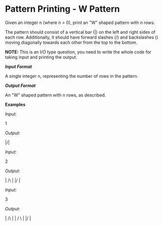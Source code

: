 # Pattern Printing - W Pattern
Given an integer n (where n > 0), print an "W" shaped pattern with n rows.

The pattern should consist of a vertical bar (|) on the left and right sides of each row. Additionally, it should have forward slashes (/) and backslashes () moving diagonally towards each other from the top to the bottom.

**NOTE:** This is an I/O type question, you need to write the whole code for taking input and printing the output.

***Input Format***

A single integer n, representing the number of rows in the pattern.

***Output Format***

An "W" shaped pattern with n rows, as described.

**Examples**

*Input:*

1

*Output:*

|/\|

*Input:*

2

*Output:*

| /\ |
|/  \|

*Input:*

3

*Output:*

|  /\  |
| /  \ |
|/    \| 